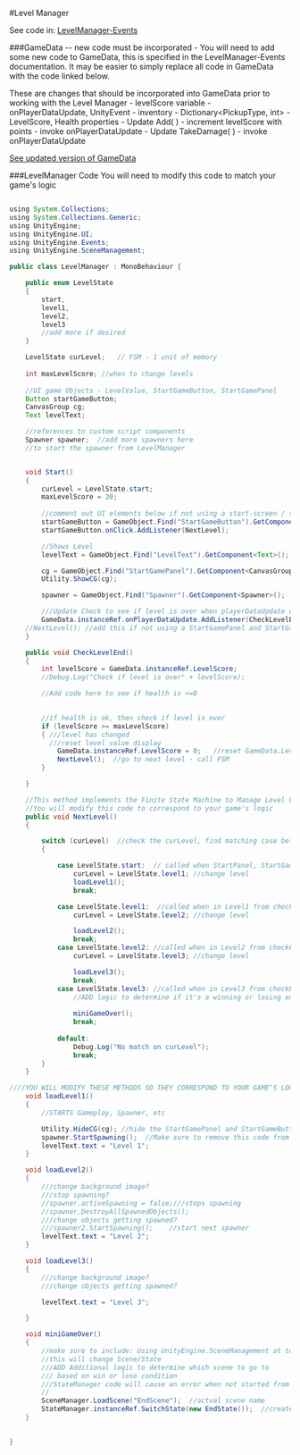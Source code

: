 #Level Manager


See code in: [LevelManager-Events](/level-manager-in-class.md)

###GameData -- new code must be incorporated -
You will need to add some new code to GameData, this is specified in the LevelManager-Events documentation.  It may be easier to simply replace all code in GameData with the code linked below.

These are changes that should be incorporated into GameData prior to working with the Level Manager
    - levelScore variable
    - onPlayerDataUpdate, UnityEvent
    - inventory - Dictionary<PickupType, int>
    - LevelScore, Health properties
    - Update Add( )
        - increment levelScore with points
        - invoke onPlayerDataUpdate
    - Update TakeDamage( )
        - invoke onPlayerDataUpdate


[See updated version of GameData](/project-3/gamedata-with-unityevent.md)


###LevelManager Code 
You will need to modify this code to match your game's logic


```java

using System.Collections;
using System.Collections.Generic;
using UnityEngine;
using UnityEngine.UI;
using UnityEngine.Events;
using UnityEngine.SceneManagement;

public class LevelManager : MonoBehaviour {

    public enum LevelState
    {
        start,
        level1,
        level2,
        level3
        //add more if desired
    }

    LevelState curLevel;   // FSM - 1 unit of memory
   
    int maxLevelScore; //when to change levels
    
    //UI game Objects - LevelValue, StartGameButton, StartGamePanel
    Button startGameButton;
    CanvasGroup cg;
    Text levelText;

    //references to custom script components
    Spawner spawner;  //add more spawners here
    //to start the spawner from LevelManager


    void Start()
    {
        curLevel = LevelState.start;
        maxLevelScore = 30;
        
        //comment out UI elements below if not using a start-screen / start-button
        startGameButton = GameObject.Find("StartGameButton").GetComponent<Button>();
        startGameButton.onClick.AddListener(NextLevel);

        //Shows Level
        levelText = GameObject.Find("LevelText").GetComponent<Text>();

        cg = GameObject.Find("StartGamePanel").GetComponent<CanvasGroup>();
        Utility.ShowCG(cg);

        spawner = GameObject.Find("Spawner").GetComponent<Spawner>();

        ///Update Check to see if level is over when playerDataUpdate event happens
        GameData.instanceRef.onPlayerDataUpdate.AddListener(CheckLevelEnd);
    //NextLevel(); //add this if not using a StartGamePanel and StartGameButton to start the gameplay.
    }

    public void CheckLevelEnd()
    {
        int levelScore = GameData.instanceRef.LevelScore;
        //Debug.Log("Check if level is over" + levelScore);

        //Add code here to see if health is <=0
        

        //if health is ok, then check if level is over
        if (levelScore >= maxLevelScore)
        { ///level has changed
          ///reset level value display
            GameData.instanceRef.LevelScore = 0;   //reset GameData.LevelScore
            NextLevel();  //go to next level - call FSM
        }

    }

    //This method implements the Finite State Machine to Manage Level Logic. 
    //You will modify this code to correspond to your game's logic
    public void NextLevel()
    {

        switch (curLevel)  //check the curLevel, find matching case below
        {

            case LevelState.start:  // called when StartPanel, StartGameButton is clicked
                curLevel = LevelState.level1; //change level
                loadLevel1();
                break;

            case LevelState.level1:  //called when in Level1 from checkLevelEnd( ) 
                curLevel = LevelState.level2; //change level

                loadLevel2();
                break;
            case LevelState.level2: //called when in Level2 from checkLevelEnd( ) 
                curLevel = LevelState.level3; //change level

                loadLevel3();
                break;
            case LevelState.level3: //called when in Level3 from checkLevelEnd( ) 
                //ADD logic to determine if it's a winning or losing ending
                
                miniGameOver();
                break;
            
            default:
                Debug.Log("No match on curLevel");
                break;
        }
    }

////YOU WILL MODIFY THESE METHODS SO THEY CORRESPOND TO YOUR GAME"S LOGIC
    void loadLevel1()
    {
        //STARTS Gameplay, Spawner, etc

        Utility.HideCG(cg); //hide the StartGamePanel and StartGameButton
        spawner.StartSpawning();  //Make sure to remove this code from Start in the spawner script
        levelText.text = "Level 1";
    }

    void loadLevel2()
    {
        ///change background image?
        ///stop spawning?
        //spawner.activeSpawning = false;///stops spawning
        //spawner.DestroyAllSpawnedObjects();
        ///change objects getting spawned?
        ///spawner2.StartSpawning();    //start next spawner 
        levelText.text = "Level 2";
    }

    void loadLevel3()
    {
        ///change background image?
        ///change objects getting spawned?

        levelText.text = "Level 3";

    }

    void miniGameOver()
    {
        //make sure to include: Using UnityEngine.SceneManagement at top of script
        //this will change Scene/State
        ///ADD Additional logic to determine which scene to go to 
        /// based on win or lose condition
        ///StateManager code will cause an error when not started from BeginScene, error can be ignored for testing
        //
        SceneManager.LoadScene("EndScene");  //actual scene name
        StateManager.instanceRef.SwitchState(new EndState());  //create new state, pass to StateManager     
    }

	
}

```

